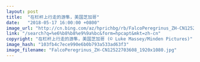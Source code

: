```yaml
---
layout: post
title:  "在栏杆上行走的游隼，美国芝加哥"
date:   "2018-05-17 16:00:00 +0800"
image_url: "http://cn.bing.com/az/hprichbg/rb/FalcoPeregrinus_ZH-CN12522703608_1920x1080.jpg"
link: "/search?q=%e6%b8%b8%e9%9a%bc&form=hpcapt&mkt=zh-cn"
copyright: "在栏杆上行走的游隼，美国芝加哥 (© Luke Massey/Minden Pictures)"
image_hash: "103fb4c7ece990e6b0b793a533ad63f3"
image_filename: "FalcoPeregrinus_ZH-CN12522703608_1920x1080.jpg"
---
```

